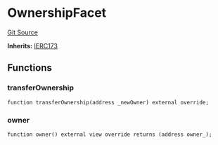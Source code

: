 # OwnershipFacet
[Git Source](https://github.com/KlimaDAO/klimadao-solidity/blob/b4fb0f4685d5fe4c80ffc162389dfe0abdfe9f39/src/infinity/facets/OwnershipFacet.sol)

**Inherits:**
[IERC173](/src/infinity/interfaces/IERC173.sol/interface.IERC173.md)


## Functions
### transferOwnership


```solidity
function transferOwnership(address _newOwner) external override;
```

### owner


```solidity
function owner() external view override returns (address owner_);
```

